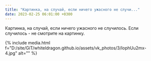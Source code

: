 ```yaml
---
title: "Картинка, на случай, если ничего ужасного не случи..."
date: 2023-02-25 06:01:00 +0300
---
```


Картинка, на случай, если ничего ужасного не случилось.
Если случилось - не смотрите на картинку.

{% include media.html f="D:/site/GiT/whiteldragon.github.io/assets/vk_photos/3/IophUu2mx-4.jpg" alt="" %}
